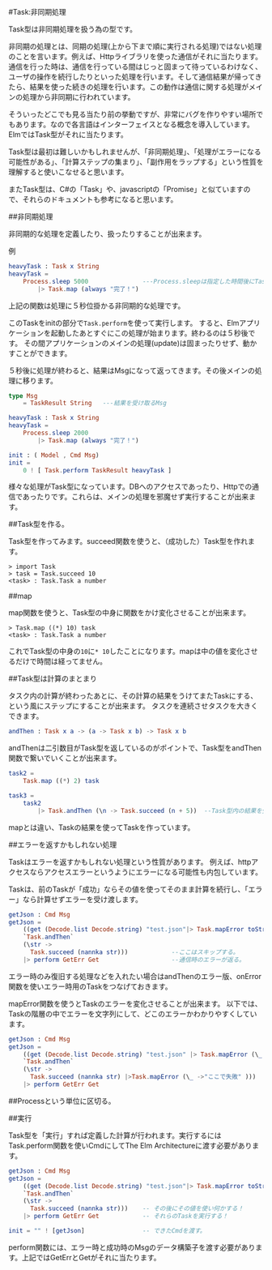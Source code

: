 #Task:非同期処理

Task型は非同期処理を扱う為の型です。

非同期の処理とは、同期の処理(上から下まで順に実行される処理)ではない処理のことを言います。例えば、Httpライブラリを使った通信がそれに当たります。通信を行った時は、通信を行っている間はじっと固まって待っているわけなく、ユーザの操作を続行したりといった処理を行います。そして通信結果が帰ってきたら、結果を使った続きの処理を行います。この動作は通信に関する処理がメインの処理から非同期に行われています。

そういったどこでも見る当たり前の挙動ですが、非常にバグを作りやすい場所でもあります。なので各言語はインターフェイスとなる概念を導入しています。ElmではTask型がそれに当たります。

Task型は最初は難しいかもしれませんが、「非同期処理」、「処理がエラーになる可能性がある」、「計算ステップの集まり」、「副作用をラップする」という性質を理解すると使いこなせると思います。

またTask型は、C#の「Task」や、javascriptの「Promise」と似ていますので、それらのドキュメントも参考になると思います。

##非同期処理

非同期的な処理を定義したり、扱ったりすることが出来ます。

例

```elm
heavyTask : Task x String
heavyTask =
    Process.sleep 5000               ---Process.sleepは指定した時間後にTaskを実行するようにする関数
        |> Task.map (always "完了！")

```

上記の関数は処理に５秒位掛かる非同期的な処理です。

このTaskをinitの部分で`Task.perform`を使って実行します。
すると、Elmアプリケーションを起動したあとすぐにこの処理が始まります。終わるのは５秒後です。
その間アプリケーションのメインの処理(update)は固まったりせず、動かすことができます。

５秒後に処理が終わると、結果はMsgになって返ってきます。その後メインの処理に移ります。

```elm
type Msg
    = TaskResult String   ---結果を受け取るMsg

heavyTask : Task x String
heavyTask =
    Process.sleep 2000
        |> Task.map (always "完了！")

init : ( Model , Cmd Msg)
init =
    0 ! [ Task.perform TaskResult heavyTask ]

```

様々な処理がTask型になっています。DBへのアクセスであったり、Httpでの通信であったりです。これらは、メインの処理を邪魔せず実行することが出来ます。

##Task型を作る。

Task型を作ってみます。succeed関数を使うと、（成功した）Task型を作れます。

```
> import Task
> task = Task.succeed 10
<task> : Task.Task a number

```

##map

map関数を使うと、Task型の中身に関数をかけ変化させることが出来ます。

```
> Task.map ((*) 10) task
<task> : Task.Task a number
```

これでTask型の中身の`10`に`* 10`したことになります。mapは中の値を変化させるだけで時間は経ってません。

##Task型は計算のまとまり

タスク内の計算が終わったあとに、その計算の結果をうけてまたTaskにする、という風にステップにすることが出来ます。
タスクを連続させタスクを大きくできます。

```elm
andThen : Task x a -> (a -> Task x b) -> Task x b
```

andThenは二引数目がTask型を返しているのがポイントで、Task型をandThen関数で繋いでいくことが出来ます。


```elm
task2 =
    Task.map ((*) 2) task

task3 =
    task2
        |> Task.andThen (\n -> Task.succeed (n + 5))  --Task型内の結果を受け取って新しいTaskを作る。
```

mapとは違い、Taskの結果を使ってTaskを作っています。

##エラーを返すかもしれない処理

Taskはエラーを返すかもしれない処理という性質があります。
例えば、httpアクセスならアクセスエラーというようにエラーになる可能性も内包しています。

Taskは、前のTaskが「成功」ならその値を使ってそのまま計算を続行し、「エラー」なら計算せずエラーを受け渡します。

```elm
getJson : Cmd Msg
getJson =
    ((get (Decode.list Decode.string) "test.json"|> Task.mapError toString) --アクセスするタスクがエラーになると
    `Task.andThen`
    (\str ->
      Task.succeed (nannka str)))            --ここはスキップする。
    |> perform GetErr Get                    --通信時のエラーが返る。

```

エラー時のみ復旧する処理などを入れたい場合はandThenのエラー版、onError関数を使いエラー時用のTaskをつなげておきます。

mapError関数を使うとTaskのエラーを変化させることが出来ます。
以下では、Taskの階層の中でエラーを文字列にして、どこのエラーかわかりやすくしています。

```elm
getJson : Cmd Msg
getJson =
    ((get (Decode.list Decode.string) "test.json" |> Task.mapError (\_ -> "通信エラー！"))  --getのTaskのエラーを変化。
    `Task.andThen`
    (\str ->
      Task.succeed (nannka str) |>Task.mapError (\_ ->"ここで失敗" )))  --次のTaskはこのエラーを返す。
    |> perform GetErr Get
```

##Processという単位に区切る。


##実行

Task型を「実行」すれば定義した計算が行われます。実行するにはTask.perform関数を使いCmdにしてThe Elm Architectureに渡す必要があります。

```elm
getJson : Cmd Msg
getJson =
    ((get (Decode.list Decode.string) "test.json"|> Task.mapError toString) --通信するTask
    `Task.andThen`
    (\str ->
      Task.succeed (nannka str)))    -- その後にその値を使い何かする！
    |> perform GetErr Get            -- それらのTaskを実行する！

init = "" ! [getJson]                -- できたCmdを渡す。
```

perform関数には、エラー時と成功時のMsgのデータ構築子を渡す必要があります。上記ではGetErrとGetがそれに当たります。
